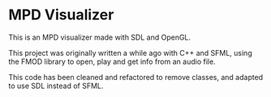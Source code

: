 # MPD Visualizer

This is an MPD visualizer made with SDL and OpenGL.

This project was originally written a while ago with C++ and SFML, using the 
FMOD library to open, play and get info from an audio file.

This code has been cleaned and refactored to remove classes, and adapted to use 
SDL instead of SFML.
